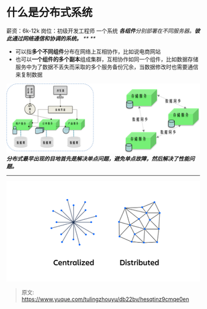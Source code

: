 # 什么是分布式系统

薪资：6k-12k
岗位：初级开发工程师
一个系统   _**各组件**_分别部署在不同服务器。_**彼此通过网络通信和协调的系统。**_
_** **_

- 可以指**多个不同组件**分布在网络上互相协作，比如说电商网站
- 也可以**一个组件的多个副本**组成集群，互相协作如同一个组件，比如数据存储服务中为了数据不丢失而采取的多个服务备份冗余，当数据修改时也需要通信来复制数据

![1697358155056-209eb260-4080-4695-aa1d-cb6eb5655331.png](./img/0Qoc05l0LgRX1VjB/1697358155056-209eb260-4080-4695-aa1d-cb6eb5655331-499636.png)
_**分布式最早出现的目地首先是解决单点问题，避免单点故障，然后解决了性能问题。**_


---

![1697358185815-7205950a-9a62-494c-950c-ca583ac64cd0.png](./img/0Qoc05l0LgRX1VjB/1697358185815-7205950a-9a62-494c-950c-ca583ac64cd0-097520.png)


> 原文: <https://www.yuque.com/tulingzhouyu/db22bv/hesqtinz9cmqe0en>